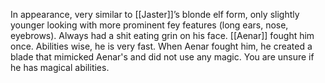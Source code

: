 In appearance, very similar to [[Jaster]]’s blonde elf form, only slightly younger looking with more prominent fey features (long ears, nose, eyebrows). Always had a shit eating grin on his face. [[Aenar]] fought him once. Abilities wise, he is very fast. When Aenar fought him, he created a blade that mimicked Aenar's and did not use any magic. You are unsure if he has magical abilities.